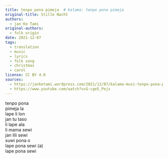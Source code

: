 ```yaml
---
title: tenpo pona pimeja  # kalama: tenpo pona pimeja
original-title: Stille Nacht
authors:
  - jan Ke Tami
original-authors:
  - folk origin
date: 2021-12-07
tags:
  - translation
  - music
  - lyrics
  - folk song
  - christmas
  - carol
license: CC BY 4.0
sources:
  - https://janketami.wordpress.com/2021/12/07/kalama-musi-tenpo-pona-pimeja/
  - https://www.youtube.com/watch?v=G-cge5_Pojs
---
```


tenpo pona  \
pimeja la  \
lape li lon  \
jan tu taso  \
li lape ala  \
li mama sewi  \
jan lili sewi  \
suwi pona o  \
lape pona sewi (a)  \
lape pona sewi

